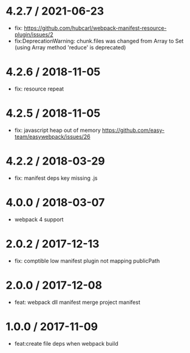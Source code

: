 
4.2.7 / 2021-06-23
==================

  * fix: https://github.com/hubcarl/webpack-manifest-resource-plugin/issues/2
  * fix:DeprecationWarning: chunk.files was changed from Array to Set (using Array method 'reduce' is deprecated)


4.2.6 / 2018-11-05
==================

  * fix: resource repeat

4.2.5 / 2018-11-05
==================

  * fix: javascript heap out of memory https://github.com/easy-team/easywebpack/issues/26

4.2.2 / 2018-03-29
==================

  * fix: manifest deps key missing .js

4.0.0 / 2018-03-07
==================

  * webpack 4 support

2.0.2 / 2017-12-13
==================

  * fix: comptible low manifest plugin not mapping publicPath

2.0.0 / 2017-12-08
==================
  
   * feat: webpack dll manifest merge project manifest


1.0.0 / 2017-11-09
==================

  * feat:create file deps when webpack build
